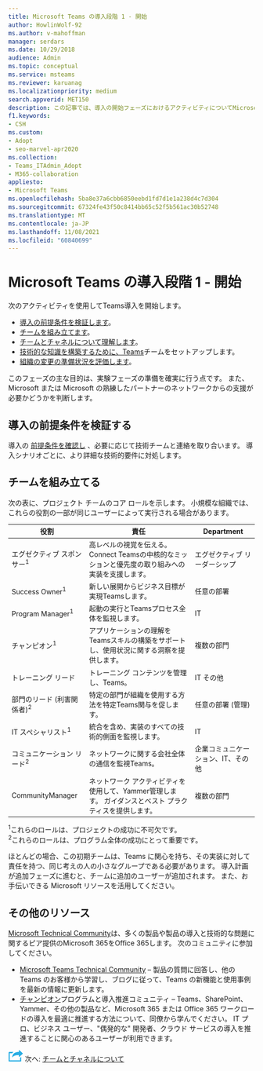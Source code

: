```yaml
---
title: Microsoft Teams の導入段階 1 - 開始
author: HowlinWolf-92
ms.author: v-mahoffman
manager: serdars
ms.date: 10/29/2018
audience: Admin
ms.topic: conceptual
ms.service: msteams
ms.reviewer: karuanag
ms.localizationpriority: medium
search.appverid: MET150
description: この記事では、導入の開始フェーズにおけるアクティビティについてMicrosoft Teamsします。 セットアップとチーム計画に関Microsoft Teamsベスト プラクティスについて説明します。
f1.keywords:
- CSH
ms.custom:
- Adopt
- seo-marvel-apr2020
ms.collection:
- Teams_ITAdmin_Adopt
- M365-collaboration
appliesto:
- Microsoft Teams
ms.openlocfilehash: 5ba8e37a6cbb6850eebd1fd7d1e1a238d4c7d304
ms.sourcegitcommit: 67324fe43f50c8414bb65c52f5b561ac30b52748
ms.translationtype: MT
ms.contentlocale: ja-JP
ms.lasthandoff: 11/08/2021
ms.locfileid: "60840699"
---
```

# <a name="microsoft-teams-adoption-phase-1---start"></a>Microsoft Teams の導入段階 1 - 開始

次のアクティビティを使用してTeams導入を開始します。

- [導入の前提条件を検証します](#validate-adoption-prerequisites)。
- [チームを組み立てます](#assemble-your-team)。
- [チームとチャネルについて理解します](teams-adoption-understand-teams-and-channels.md)。
- [技術的な知識を構築するために、Teams](teams-adoption-your-first-teams.md)チームをセットアップします。
- [組織の変更の準備状況を評価します](teams-adoption-assess-readiness.md)。

このフェーズの主な目的は、実験フェーズの準備を確実に行う点です。 また、Microsoft または Microsoft の熟練したパートナーのネットワークからの支援が必要かどうかを判断します。  

## <a name="validate-adoption-prerequisites"></a>導入の前提条件を検証する

導入の [前提条件を確認し](teams-adoption-get-started.md#adoption-prerequisites) 、必要に応じて技術チームと連絡を取り合います。 導入シナリオごとに、より詳細な技術的要件に対処します。

## <a name="assemble-your-team"></a>チームを組み立てる

次の表に、プロジェクト チームのコア ロールを示します。 小規模な組織では、これらの役割の一部が同じユーザーによって実行される場合があります。

| 役割 | 責任 | Department |
| ---- | ---------------- | ---------- |
| エグゼクティブ スポンサー<sup>1</sup> | 高レベルの視覚を伝える。 Connect Teamsの中核的なミッションと優先度の取り組みへの実装を支援します。 | エグゼクティブ リーダーシップ |
| Success Owner<sup>1</sup> | 新しい展開からビジネス目標が実現Teamsします。 | 任意の部署 |
| Program Manager<sup>1</sup> | 起動の実行とTeamsプロセス全体を監視します。 | IT |
| チャンピオン<sup>1</sup> | アプリケーションの理解をTeamsスキルの構築をサポートし、使用状況に関する洞察を提供します。 | 複数の部門 |
| トレーニング リード | トレーニング コンテンツを管理し、Teams。 | IT その他 |
| 部門のリード (利害関係者)<sup>2</sup> | 特定の部門が組織を使用する方法を特定Teams関与を促します。 | 任意の部署 (管理) |
| IT スペシャリスト<sup>1</sup> | 統合を含め、実装のすべての技術的側面を監視します。 | IT |
| コミュニケーション リード<sup>2</sup> | ネットワークに関する会社全体の通信を監視Teams。 | 企業コミュニケーション、IT、その他 |
| CommunityManager | ネットワーク アクティビティを使用して、Yammer管理します。 ガイダンスとベスト プラクティスを提供します。 | 複数の部門 |

<sup>1</sup>これらのロールは、プロジェクトの成功に不可欠です。</br>
<sup>2</sup>これらのロールは、プログラム全体の成功にとって重要です。

ほとんどの場合、この初期チームは、Teams に関心を持ち、その実装に対して責任を持つ、同じ考えの人の小さなグループである必要があります。 導入計画が追加フェーズに進むと、チームに追加のユーザーが追加されます。 また、お手伝いできる Microsoft リソースを活用してください。 

## <a name="additional-resources"></a>その他のリソース

[Microsoft Technical Community](https://aka.ms/TechCommunity)は、多くの製品や製品の導入と技術的な問題に関するピア提供のMicrosoft 365をOffice 365します。 次のコミュニティに参加してください。

- [Microsoft Teams Technical Community](https://aka.ms/TeamsCommunity) – 製品の質問に回答し、他の Teams のお客様から学習し、ブログに従って、Teams の新機能と使用事例を最新の情報に更新します。 
- [チャンピオン](https://aka.ms/O365Champions)プログラムと導入推進コミュニティ – Teams、SharePoint、Yammer、その他の製品など、Microsoft 365 または Office 365 ワークロードの導入を最適に推進する方法について、同僚から学んでください。 IT プロ、ビジネス ユーザー、"偶発的な" 開発者、クラウド サービスの導入を推進することに関心のあるユーザーが利用できます。  


![次のステップを表すアイコン。](media/teams-adoption-next-icon.png) 次へ: [チームとチャネルについて](teams-adoption-understand-teams-and-channels.md)
